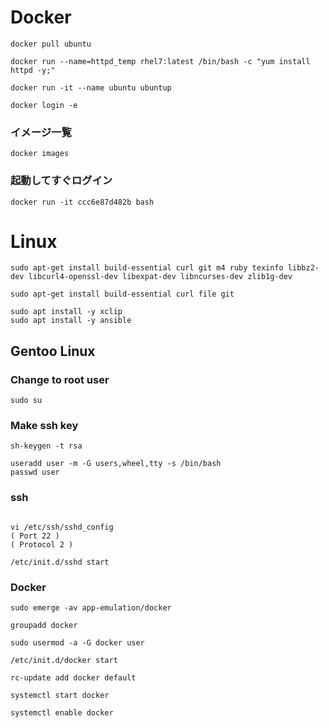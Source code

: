 # Docker

```
docker pull ubuntu

docker run --name=httpd_temp rhel7:latest /bin/bash -c "yum install httpd -y;"

docker run -it --name ubuntu ubuntup

docker login -e
```

### イメージ一覧
```
docker images
```

### 起動してすぐログイン
```
docker run -it ccc6e87d482b bash
```


# Linux

```
sudo apt-get install build-essential curl git m4 ruby texinfo libbz2-dev libcurl4-openssl-dev libexpat-dev libncurses-dev zlib1g-dev

sudo apt-get install build-essential curl file git

sudo apt install -y xclip
sudo apt install -y ansible
```


## Gentoo Linux
### Change to root user
```
sudo su
```

### Make ssh key
```
sh-keygen -t rsa

useradd user -m -G users,wheel,tty -s /bin/bash
passwd user
```

### ssh
```

vi /etc/ssh/sshd_config
( Port 22 )
( Protocol 2 )

/etc/init.d/sshd start
```

### Docker
```
sudo emerge -av app-emulation/docker

groupadd docker

sudo usermod -a -G docker user

/etc/init.d/docker start

rc-update add docker default

systemctl start docker

systemctl enable docker
```
